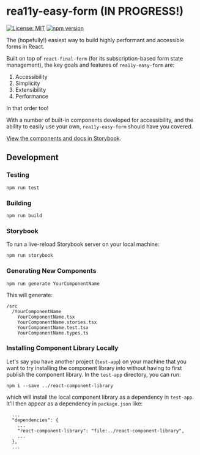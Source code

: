 # rea11y-easy-form (IN PROGRESS!)

[![License: MIT](https://img.shields.io/badge/License-MIT-green.svg)](https://opensource.org/licenses/MIT)
[![npm version](https://img.shields.io/npm/v/rea11y-easy-form.svg)](http://npm.im/rea11y-easy-form)

The (hopefully!) easiest way to build highly performant and accessible forms in React.

Built on top of `react-final-form` (for its subscription-based form state management), the key goals and features of `rea11y-easy-form` are:

1. Accessibility
2. Simplicity
3. Extensibility
4. Performance

In that order too!

With a number of built-in components developed for accessibility, and the ability to easily use your own, `rea11y-easy-form` should have you covered.

[View the components and docs in Storybook](https://mynamesleon.github.io/rea11y-easy-form/).

## Development

### Testing

```
npm run test
```

### Building

```
npm run build
```

### Storybook

To run a live-reload Storybook server on your local machine:

```
npm run storybook
```

### Generating New Components

```
npm run generate YourComponentName
```

This will generate:

```
/src
  /YourComponentName
    YourComponentName.tsx
    YourComponentName.stories.tsx
    YourComponentName.test.tsx
    YourComponentName.types.ts
```

### Installing Component Library Locally

Let's say you have another project (`test-app`) on your machine that you want to try installing the component library into without having to first publish the component library. In the `test-app` directory, you can run:

```
npm i --save ../react-component-library
```

which will install the local component library as a dependency in `test-app`. It'll then appear as a dependency in `package.json` like:

```
  ...
  "dependencies": {
    ...
    "react-component-library": "file:../react-component-library",
    ...
  },
  ...
```
